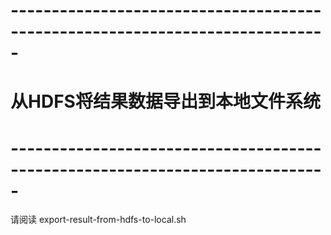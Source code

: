 # -----------------------------------------------------------------------------
# 从HDFS将结果数据导出到本地文件系统
# -----------------------------------------------------------------------------

请阅读 export-result-from-hdfs-to-local.sh

